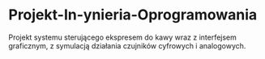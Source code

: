 # Projekt-In-ynieria-Oprogramowania
Projekt systemu sterującego ekspresem do kawy wraz z interfejsem graficznym, z symulacją działania czujników cyfrowych i analogowych.
